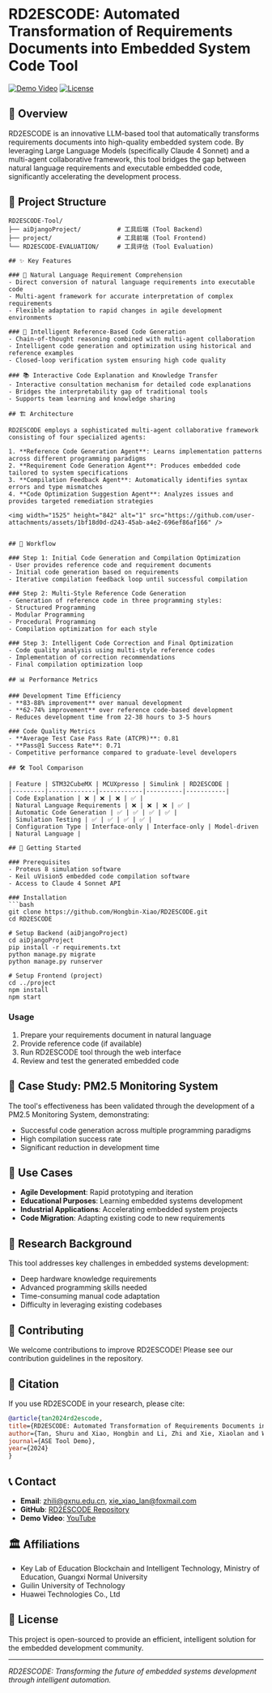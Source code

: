 # RD2ESCODE: Automated Transformation of Requirements Documents into Embedded System Code Tool

[![Demo Video](https://img.shields.io/badge/Demo-Video-red)](https://youtu.be/5dz5B-s-TAU)
[![License](https://img.shields.io/badge/License-Open%20Source-green)]()

## 🚀 Overview

RD2ESCODE is an innovative LLM-based tool that automatically transforms requirements documents into high-quality embedded system code. By leveraging Large Language Models (specifically Claude 4 Sonnet) and a multi-agent collaborative framework, this tool bridges the gap between natural language requirements and executable embedded code, significantly accelerating the development process.

## 📁 Project Structure

```
RD2ESCODE-Tool/
├── aiDjangoProject/          # 工具后端 (Tool Backend) 
├── project/                  # 工具前端 (Tool Frontend)
└── RD2ESCODE-EVALUATION/     # 工具评估 (Tool Evaluation)

## ✨ Key Features

### 🧠 Natural Language Requirement Comprehension
- Direct conversion of natural language requirements into executable code
- Multi-agent framework for accurate interpretation of complex requirements
- Flexible adaptation to rapid changes in agile development environments

### 🔧 Intelligent Reference-Based Code Generation
- Chain-of-thought reasoning combined with multi-agent collaboration
- Intelligent code generation and optimization using historical and reference examples
- Closed-loop verification system ensuring high code quality

### 📚 Interactive Code Explanation and Knowledge Transfer
- Interactive consultation mechanism for detailed code explanations
- Bridges the interpretability gap of traditional tools
- Supports team learning and knowledge sharing

## 🏗️ Architecture

RD2ESCODE employs a sophisticated multi-agent collaborative framework consisting of four specialized agents:

1. **Reference Code Generation Agent**: Learns implementation patterns across different programming paradigms
2. **Requirement Code Generation Agent**: Produces embedded code tailored to system specifications
3. **Compilation Feedback Agent**: Automatically identifies syntax errors and type mismatches
4. **Code Optimization Suggestion Agent**: Analyzes issues and provides targeted remediation strategies

<img width="1525" height="842" alt="1" src="https://github.com/user-attachments/assets/1bf18d0d-d243-45ab-a4e2-696ef86af166" />


## 🔄 Workflow

### Step 1: Initial Code Generation and Compilation Optimization
- User provides reference code and requirement documents
- Initial code generation based on requirements
- Iterative compilation feedback loop until successful compilation

### Step 2: Multi-Style Reference Code Generation
- Generation of reference code in three programming styles:
- Structured Programming
- Modular Programming
- Procedural Programming
- Compilation optimization for each style

### Step 3: Intelligent Code Correction and Final Optimization
- Code quality analysis using multi-style reference codes
- Implementation of correction recommendations
- Final compilation optimization loop

## 📊 Performance Metrics

### Development Time Efficiency
- **83-88% improvement** over manual development
- **62-74% improvement** over reference code-based development
- Reduces development time from 22-38 hours to 3-5 hours

### Code Quality Metrics
- **Average Test Case Pass Rate (ATCPR)**: 0.81
- **Pass@1 Success Rate**: 0.71
- Competitive performance compared to graduate-level developers

## 🛠️ Tool Comparison

| Feature | STM32CubeMX | MCUXpresso | Simulink | RD2ESCODE |
|---------|-------------|------------|----------|-----------|
| Code Explanation | ❌ | ❌ | ❌ | ✅ |
| Natural Language Requirements | ❌ | ❌ | ❌ | ✅ |
| Automatic Code Generation | ✅ | ✅ | ✅ | ✅ |
| Simulation Testing | ✅ | ✅ | ✅ | ✅ |
| Configuration Type | Interface-only | Interface-only | Model-driven | Natural Language |

## 🚀 Getting Started

### Prerequisites
- Proteus 8 simulation software
- Keil uVision5 embedded code compilation software
- Access to Claude 4 Sonnet API

### Installation
```bash
git clone https://github.com/Hongbin-Xiao/RD2ESCODE.git
cd RD2ESCODE

# Setup Backend (aiDjangoProject)
cd aiDjangoProject
pip install -r requirements.txt
python manage.py migrate
python manage.py runserver

# Setup Frontend (project)
cd ../project
npm install
npm start
```

### Usage
1. Prepare your requirements document in natural language
2. Provide reference code (if available)
3. Run RD2ESCODE tool through the web interface
4. Review and test the generated embedded code

## 📝 Case Study: PM2.5 Monitoring System

The tool's effectiveness has been validated through the development of a PM2.5 Monitoring System, demonstrating:
- Successful code generation across multiple programming paradigms
- High compilation success rate
- Significant reduction in development time

## 🎯 Use Cases

- **Agile Development**: Rapid prototyping and iteration
- **Educational Purposes**: Learning embedded systems development
- **Industrial Applications**: Accelerating embedded system projects
- **Code Migration**: Adapting existing code to new requirements

## 🔬 Research Background

This tool addresses key challenges in embedded systems development:
- Deep hardware knowledge requirements
- Advanced programming skills needed
- Time-consuming manual code adaptation
- Difficulty in leveraging existing codebases

## 🤝 Contributing

We welcome contributions to improve RD2ESCODE! Please see our contribution guidelines in the repository.

## 📄 Citation

If you use RD2ESCODE in your research, please cite:

```bibtex
@article{tan2024rd2escode,
title={RD2ESCODE: Automated Transformation of Requirements Documents into Embedded System Code Tool},
author={Tan, Shuru and Xiao, Hongbin and Li, Zhi and Xie, Xiaolan and Wu, Tianhao and Tang, Fei},
journal={ASE Tool Demo},
year={2024}
}
```

## 📞 Contact

- **Email**: zhili@gxnu.edu.cn, xie_xiao_lan@foxmail.com
- **GitHub**: [RD2ESCODE Repository](https://github.com/Hongbin-Xiao/RD2ESCODE)
- **Demo Video**: [YouTube](https://youtu.be/5dz5B-s-TAU)

## 🏛️ Affiliations

- Key Lab of Education Blockchain and Intelligent Technology, Ministry of Education, Guangxi Normal University
- Guilin University of Technology
- Huawei Technologies Co., Ltd

## 📜 License

This project is open-sourced to provide an efficient, intelligent solution for the embedded development community.

---

*RD2ESCODE: Transforming the future of embedded systems development through intelligent automation.*

